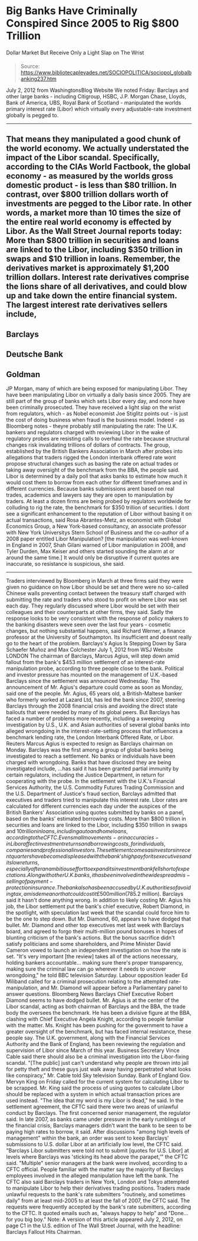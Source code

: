 # Big Banks Have Criminally Conspired Since 2005 to Rig $800 Trillion 
Dollar Market But Receive Only a Light Slap on The Wrist

> Source: https://www.bibliotecapleyades.net/SOCIOPOLITICA/sociopol_globalbanking237.htm

July 2, 2012
from
WashingtonsBlog Website
We noted Friday:
Barclays and other large banks - including
Citigroup, HSBC, J.P. Morgan Chase, Lloyds, Bank of America, UBS, Royal
Bank of Scotland - manipulated the worlds primary interest rate (Libor)
which virtually every adjustable-rate investment globally is pegged to.
***
That means they manipulated a good chunk of the world economy.
We actually understated the impact of
the Libor
scandal.
Specifically, according to the CIAs World Factbook, the global economy - as
measured by the worlds gross domestic product - is less than $80 trillion.
In contrast, over $800 trillion dollars worth of investments are pegged to
the Libor rate. In other words, a market more than 10 times the size of the
entire real world economy is effected by Libor.
As the Wall Street Journal
reports today:
More than $800 trillion in securities and
loans are linked to the Libor, including $350 trillion in swaps and $10
trillion in loans.
Remember, the derivatives market is
approximately $1,200 trillion dollars. Interest rate derivatives comprise
the lions share of all derivatives, and could blow up and take down the
entire financial system.
The largest interest rate derivatives sellers include,
-
Barclays
-
Deutsche
Bank
-
Goldman
-
JP Morgan,
many of which are being exposed for
manipulating Libor.
They have been manipulating Libor on virtually a daily basis since 2005.
They are still part of the group of banks which sets Libor every day, and
none have been criminally prosecuted.
They have received a light slap on the wrist from regulators, which - as
Nobel economist Joe Stiglitz points out - is just the cost of doing
business when fraud is the business model.
Indeed - as Bloomberg notes - theyre probably still manipulating the rate:
The U.K. bankers and regulators charged with
reviewing Libor in the wake of regulatory probes are resisting calls to
overhaul the rate because structural changes risk invalidating trillions
of dollars of contracts.
The group, established by the British Bankers Association in March
after probes into allegations that traders rigged the London interbank
offered rate
wont propose structural changes such as basing the rate
on actual trades or taking away oversight of the benchmark from the BBA,
the people said.
Libor is determined by a daily poll that asks banks to estimate how much
it would cost them to borrow from each other for different timeframes
and in different currencies. Because banks submissions arent based on
real trades, academics and lawyers say they are open to manipulation by
traders.
At least a dozen firms are being probed by regulators worldwide
for colluding to rig the rate, the benchmark for $350 trillion of
securities.
I dont see a significant enhancement to the reputation of Libor
without basing it on actual transactions, said Rosa Abrantes-Metz, an
economist with Global Economics Group, a New York-based consultancy, an
associate professor with New York Universitys Stern School of Business
and the co-author of a 2008 paper entitled Libor Manipulation? [the
manipulation was well-known in England in 2007, Shah Gilani warned of
Libor manipulation in 2008, and Tyler Durden, Max Keiser and others
started sounding the alarm at or around the same time.]
It would only be disruptive if current quotes are inaccurate, so
resistance is suspicious, she said.
***
Traders interviewed by Bloomberg in March at three firms said they were
given no guidance on how Libor should be set and there were no so-called
Chinese walls preventing contact between the treasury staff charged with
submitting the rate and traders who stood to profit on where Libor was
set each day.
They regularly discussed where Libor would be set with
their colleagues and their counterparts at other firms, they said.
Sadly the response looks to be very consistent with the response of
policy makers to the banking disasters weve seen over the last four
years - cosmetic changes, but nothing substantial happens, said Richard
Werner, a finance professor at the University of Southampton.
Its
insufficient and doesnt really go to the heart of the problem.
Barclays's Agius Is Stepping Down
by Sara Schaefer Muñoz and
Max Colchester
July 1, 2012
from
WSJ Website
LONDON
The chairman of Barclays, Marcus Agius,
will step down amid fallout from the bank's $453 million settlement of an
interest-rate manipulation probe, according to three people close to the
bank.
Political and investor pressure has mounted on the management of U.K.-based
Barclays since the settlement was announced Wednesday. The announcement of
Mr. Agius's departure could come as soon as Monday, said one of the people.
Mr. Agius, 65 years old, a British-Maltese banker who formerly worked at
Lazard Ltd, has led the bank since 2007, steering Barclays through the 2008
financial crisis and avoiding the direct state bailouts that were needed by
many of its global peers.
But Barclays has faced a number of problems more recently, including a
sweeping investigation by U.S., U.K. and Asian authorities of several global
banks into alleged wrongdoing in the interest-rate-setting process that
influences a benchmark lending rate, the London Interbank Offered Rate, or
Libor.
Reuters
Marcus Agius is expected to resign as Barclays chairman on Monday.
Barclays was the first among a group of global
banks being investigated to reach a settlement. No banks or individuals have
been charged with wrongdoing.
Banks that have disclosed they are being investigated include,
...has said it has been granted partial
immunity by certain regulators, including the Justice Department, in return
for cooperating with the probe.
In the settlement with the U.K.'s Financial Services Authority, the U.S.
Commodity Futures Trading Commission and the U.S. Department of Justice's
fraud section, Barclays admitted that executives and traders tried to
manipulate this interest rate.
Libor rates are calculated for different currencies each day under the
auspices of the British Bankers' Association using quotes submitted by banks
on a panel, based on the banks' estimated borrowing costs.
More than $800 trillion in securities and loans
are linked to the Libor, including $350 trillion in swaps and $10 trillion
in loans, including auto and home loans, according to the CFTC. Even small
movements - or inaccuracies - in Libor affect investment returns and
borrowing costs, for individuals, companies and professional investors.
The settlement comes as investors in recent quarters have become displeased
with the bank's high pay for its executives and its low returns, especially
after an ambitious effort to expand its investment bank fell short of
expectations. Along with other U.K. banks, it has been involved in the
widespread mis-selling of payment-protection insurance.
The bank also has been accused by U.K. authorities of avoiding tax, a
misdemeanor that could cost it £500 million ($785.2 million). Barclays said
it hasn't done anything wrong.
In addition to likely costing Mr. Agius his job, the Libor settlement put
the bank's chief executive, Robert Diamond, in the spotlight, with
speculation last week that the scandal could force him to be the one to step
down. But Mr. Diamond, 60, appears to have dodged that bullet.
Mr. Diamond and other top executives met last week with Barclays board, and
agreed to forgo their multi-million pound bonuses in hopes of blunting
criticism of the bank's actions.
But the bonus sacrifice didn't satisfy politicians and some shareholders,
and Prime Minister David Cameron vowed to launch an independent
investigation on how the rate is set.
"It's very important [the review] takes all
of the actions necessary, holding bankers accountable... making sure
there's proper transparency, making sure the criminal law can go
wherever it needs to uncover wrongdoing," he told BBC television
Saturday.
Labour opposition leader Ed Miliband called for
a criminal prosecution relating to the attempted rate-manipulation, and Mr.
Diamond will appear before a Parliamentary panel to answer questions.
Bloomberg News
Barclays Chief Executive Robert Diamond seems to have dodged bullet.
Mr. Agius is at the center of the Libor scandal,
acting as both chairman of Barclays and the BBA, the trade body the oversees
the benchmark.
He has been a divisive figure at the BBA, clashing with Chief Executive
Angela Knight, according to people familiar with the matter. Ms. Knight
has been pushing for the government to have a greater oversight of the
benchmark, but has faced internal resistance, these people say.
The U.K. government, along with the Financial Services Authority and the
Bank of England, has been reviewing the regulation and supervision of Libor
since March of this year.
Business Secretary Vince Cable said there should also be a criminal
investigation into the Libor-fixing scandal.
"[The public] just can't understand why
people are thrown into jail for petty theft and these guys just walk
away having perpetrated what looks like conspiracy," Mr. Cable told Sky
television Sunday.
Bank of England Gov. Mervyn King on
Friday called for the current system for calculating Libor to be scrapped.
Mr. King said the process of using quotes to calculate Libor should be
replaced with a system in which actual transaction prices are used instead.
"The idea that my word is my Libor is dead," he said.
In the settlement agreement,
the CFTC said there were two areas of unlawful
conduct by Barclays.
The first concerned senior management, the regulator
said. In late 2007, as banks came under pressure in the early rumblings of
the financial crisis, Barclays managers didn't want the bank to be seen to
be paying high rates to borrow, it said.
After discussions "among high levels of
management" within the bank, an order was sent to keep Barclays' submissions
to U.S. dollar Libor at an artificially low level, the CFTC said.
"Barclays Libor submitters were told not to
submit [quotes for U.S. Libor] at levels where Barclays was 'sticking
its head above the parapet,'" the CFTC said.
"Multiple" senior managers at the bank were
involved, according to a CFTC official.
People familiar with the matter
say the majority of Barclays employees involved in the alleged
manipulation have left the bank.
The CFTC also said Barclays traders in New York, London and Tokyo
attempted to manipulate Libor to help their derivatives trading
positions. Traders made unlawful requests to the bank's rate submitters
"routinely, and sometimes daily" from at least mid-2005 to at least the
fall of 2007, the CFTC said.
The requests were frequently accepted by the
bank's rate submitters, according to the CFTC.
It quoted emails such as,
"always happy to help" and "Done... for you big boy."
Note: A version of this article appeared July 2, 2012,
on page C1 in the U.S. edition of The Wall Street Journal, with the
headline:
Barclays Fallout Hits Chairman.
